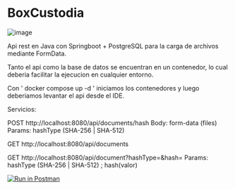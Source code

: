 # BoxCustodia
![image](https://github.com/MelinaMontes/BoxCustodia/assets/78213064/524e4f42-4668-4408-af77-573acaaedecb)

Api rest en Java con Springboot + PostgreSQL para la carga de archivos mediante FormData.

Tanto el api como la base de datos se encuentran en un contenedor, lo cual deberia facilitar la ejecucion en cualquier entorno.

Con ' docker compose up -d ' iniciamos los contenedores y luego deberiamos levantar el api desde el IDE.

Servicios: 

POST http://localhost:8080/api/documents/hash
  Body: form-data (files)
  Params: hashType (SHA-256 | SHA-512)

GET http://localhost:8080/api/documents 

GET http://localhost:8080/api/document?hashType=&hash=
  Params: hashType (SHA-256 | SHA-512) ; hash(valor)

  [![Run in Postman](https://run.pstmn.io/button.svg)](https://god.gw.postman.com/run-collection/16169901-e5cc87a1-b3b2-46f4-a28f-f6537f01208d?action=collection%2Ffork&source=rip_markdown&collection-url=entityId%3D16169901-e5cc87a1-b3b2-46f4-a28f-f6537f01208d%26entityType%3Dcollection%26workspaceId%3D0cf215fb-6675-4116-9a9c-82b011556204)

